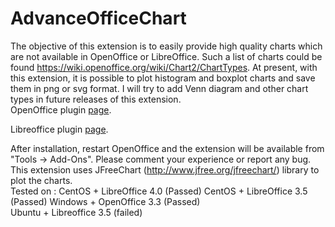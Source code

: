 # AdvanceOfficeChart
  The objective of this extension is to easily provide high quality charts which are not available in OpenOffice or LibreOffice. Such a list of charts could be found https://wiki.openoffice.org/wiki/Chart2/ChartTypes.  At present, with this extension, it is possible to plot histogram and boxplot charts and save them in png or svg format. I will try to add Venn diagram and other chart types in future releases of this extension.  
  OpenOffice plugin [page](https://extensions.openoffice.org/en/project/advance-office-chart). 
  
  Libreoffice plugin [page](https://extensions.libreoffice.org/extensions/advance-office-chart-1). 
  
  After installation, restart OpenOffice and the extension will be available from "Tools -> Add-Ons".  Please comment your experience or report any bug.  
  This extension uses JFreeChart (http://www.jfree.org/jfreechart/) library to plot the charts.  
    Tested on : CentOS + LibreOffice 4.0 (Passed) 
    CentOS + LibreOffice 3.5 (Passed) 
    Windows + OpenOffice 3.3 (Passed)  
    Ubuntu + Libreoffice 3.5 (failed)
